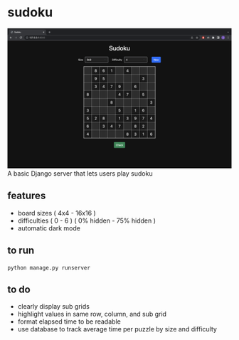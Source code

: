 # sudoku

![Preview images](https://github.com/jedwards1230/sudoku/blob/master/screenshot.png)
A basic Django server that lets users play sudoku


## features
* board sizes ( 4x4 - 16x16 )
* difficulties ( 0 - 6 ) ( 0% hidden - 75% hidden )
* automatic dark mode


## to run
```
python manage.py runserver
```

## to do
* clearly display sub grids
* highlight values in same row, column, and sub grid
* format elapsed time to be readable
* use database to track average time per puzzle by size and difficulty
